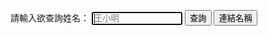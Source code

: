 請輸入欲查詢姓名：
             <input type="str" value="" placeholder="王小明" required size="15" autofocus>
	     <input type="submit" value="查詢" onclick="showHint(uid.value);">
	     <input type="button" value="連結名稱" onclick="location.href='要前往的網頁連結'">
			
<script src="/plist.js"></script>
